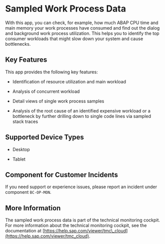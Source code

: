 <!-- loio14df8cc83f5e45c68a3e3bd1511d68da -->

# Sampled Work Process Data



With this app, you can check, for example, how much ABAP CPU time and main memory your work processes have consumed and find out the dialog and background work process utilization. This helps you to identify the top consumer workloads that might slow down your system and cause bottlenecks.



<a name="loio14df8cc83f5e45c68a3e3bd1511d68da__section_z1p_mw5_f5b"/>

## Key Features

This app provides the following key features:



-   Identification of resource utilization and main workload

-   Analysis of concurrent workload

-   Detail views of single work process samples

-   Analysis of the root cause of an identified expensive workload or a bottleneck by further drilling down to single code lines via sampled stack traces




<a name="loio14df8cc83f5e45c68a3e3bd1511d68da__supported_devices"/>

## Supported Device Types

-   Desktop

-   Tablet




<a name="loio14df8cc83f5e45c68a3e3bd1511d68da__customer_component"/>

## Component for Customer Incidents

If you need support or experience issues, please report an incident under component `BC-OP-MON`.



<a name="loio14df8cc83f5e45c68a3e3bd1511d68da__section_bt3_wxg_wnb"/>

## More Information

The sampled work process data is part of the technical monitoring cockpit. For more information about the technical monitoring cockpit, see the documentation at [https://help.sap.com/viewer/tmc\_cloud](https://help.sap.com/viewer/tmc_cloud).

